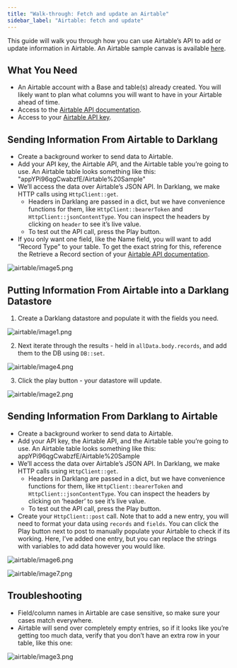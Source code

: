 ```yaml
---
title: "Walk-through: Fetch and update an Airtable"
sidebar_label: "Airtable: fetch and update"
---
```


This guide will walk you through how you can use Airtable’s API to add or update
information in Airtable. An Airtable sample canvas is available
[here](https://darklang.com/a/sample-airtable).

## What You Need

- An Airtable account with a Base and table(s) already created. You will likely
  want to plan what columns you will want to have in your Airtable ahead of
  time.
- Access to the [Airtable API documentation](https://airtable.com/api).
- Access to your [Airtable API key](https://airtable.com/account).

## Sending Information From Airtable to Darklang

- Create a background worker to send data to Airtable.
- Add your API key, the Airtable API, and the Airtable table you’re going to
  use. An Airtable table looks something like this:
  "appYPi96qgCwabzfE/Airtable%20Sample"
- We’ll access the data over Airtable’s JSON API. In Darklang, we make HTTP calls
  using `HttpClient::get`.
  - Headers in Darklang are passed in a dict, but we have convenience functions for
    them, like `HttpClient::bearerToken` and `HttpClient::jsonContentType`. You
    can inspect the headers by clicking on `header` to see it’s live value.
  - To test out the API call, press the Play button.
- If you only want one field, like the Name field, you will want to add “Record
  Type” to your table. To get the exact string for this, reference the Retrieve
  a Record section of your
  [Airtable API documentation](https://airtable.com/api).

![airtable/image5.png](/img/tutorials/airtable/image5.png)

## Putting Information From Airtable into a Darklang Datastore

1. Create a Darklang datastore and populate it with the fields you need.

![airtable/image1.png](/img/tutorials/airtable/image1.png)

2. Next iterate through the results - held in `allData.body.records`, and add
   them to the DB using `DB::set`.

![airtable/image4.png](/img/tutorials/airtable/image4.png)

3. Click the play button - your datastore will update.

![airtable/image2.png](/img/tutorials/airtable/image2.png)

## Sending Information From Darklang to Airtable

- Create a background worker to send data to Airtable.
- Add your API key, the Airtable API, and the Airtable table you’re going to
  use. An Airtable table looks something like this:
  appYPi96qgCwabzfE/Airtable%20Sample
- We’ll access the data over Airtable’s JSON API. In Darklang, we make HTTP calls
  using `HttpClient::get`.
  - Headers in Darklang are passed in a dict, but we have convenience functions for
    them, like `HttpClient::bearerToken` and `HttpClient::jsonContentType`. You
    can inspect the headers by clicking on ‘header’ to see it’s live value.
  - To test out the API call, press the Play button.
- Create your `HttpClient::post` call. Note that to add a new entry, you will
  need to format your data using `records` and `fields`. You can click the Play
  button next to post to manually populate your Airtable to check if its
  working. Here, I’ve added one entry, but you can replace the strings with
  variables to add data however you would like.

![airtable/image6.png](/img/tutorials/airtable/image6.png)

![airtable/image7.png](/img/tutorials/airtable/image7.png)

## Troubleshooting

- Field/column names in Airtable are case sensitive, so make sure your cases
  match everywhere.
- Airtable will send over completely empty entries, so if it looks like you’re
  getting too much data, verify that you don’t have an extra row in your table,
  like this one:

![airtable/image3.png](/img/tutorials/airtable/image3.png)
